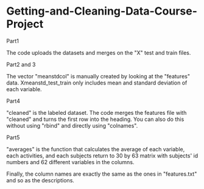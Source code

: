 # Getting-and-Cleaning-Data-Course-Project
Part1

The code uploads the datasets and merges on the "X" test and train files. 

Part2 and 3

The vector "meanstdcol" is manually created by looking at the "features" data.
Xmeanstd_test_train only includes mean and standard deviation of each variable.

Part4

"cleaned" is the labeled dataset. The code merges the features file with "cleaned" and turns the first row into the heading. You can also do this without using "rbind" and directly using "colnames".

Part5

"averages" is the function that calculates the average of each variable, each activities, and each subjects return to 30 by 63 matrix with subjects' id numbers and 62 different variables in the columns. 

Finally, the column names are exactly the same as the ones in "features.txt" and so as the descriptions. 

